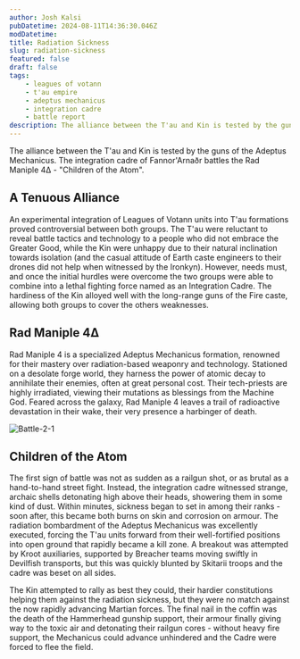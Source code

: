 ```yaml
---
author: Josh Kalsi
pubDatetime: 2024-08-11T14:36:30.046Z
modDatetime:
title: Radiation Sickness
slug: radiation-sickness
featured: false
draft: false
tags:
    - leagues of votann
    - t'au empire
    - adeptus mechanicus
    - integration cadre
    - battle report
description: The alliance between the T'au and Kin is tested by the guns of the Adeptus Mechanicus.
---
```


The alliance between the T'au and Kin is tested by the guns of the Adeptus Mechanicus. The integration cadre of Fannor'Arnaðr battles the Rad Maniple 4Δ - "Children of the Atom".

## A Tenuous Alliance

An experimental integration of Leagues of Votann units into T'au formations proved controversial between both groups. The T'au were reluctant to reveal battle tactics and technology to a people who did not embrace the Greater Good, while the Kin were unhappy due to their natural inclination towards isolation (and the casual attitude of Earth caste engineers to their drones did not help when witnessed by the Ironkyn). However, needs must, and once the initial hurdles were overcome the two groups were able to combine into a lethal fighting force named as an Integration Cadre. The hardiness of the Kin alloyed well with the long-range guns of the Fire caste, allowing both groups to cover the others weaknesses.

## Rad Maniple 4Δ

Rad Maniple 4 is a specialized Adeptus Mechanicus formation, renowned for their mastery over radiation-based weaponry and technology. Stationed on a desolate forge world, they harness the power of atomic decay to annihilate their enemies, often at great personal cost. Their tech-priests are highly irradiated, viewing their mutations as blessings from the Machine God. Feared across the galaxy, Rad Maniple 4 leaves a trail of radioactive devastation in their wake, their very presence a harbinger of death.

![Battle-2-1](@assets/images/battle-2-1.jpg)

## Children of the Atom

The first sign of battle was not as sudden as a railgun shot, or as brutal as a hand-to-hand street fight. Instead, the integration cadre witnessed strange, archaic shells detonating high above their heads, showering them in some kind of dust. Within minutes, sickness began to set in among their ranks - soon after, this became both burns on skin and corrosion on armour. The radiation bombardment of the Adeptus Mechanicus was excellently executed, forcing the T'au units forward from their well-fortified positions into open ground that rapidly became a kill zone. A breakout was attempted by Kroot auxiliaries, supported by Breacher teams moving swiftly in Devilfish transports, but this was quickly blunted by Skitarii troops and the cadre was beset on all sides.

The Kin attempted to rally as best they could, their hardier constitutions helping them against the radiation sickness, but they were no match against the now rapidly advancing Martian forces. The final nail in the coffin was the death of the Hammerhead gunship support, their armour finally giving way to the toxic air and detonating their railgun cores - without heavy fire support, the Mechanicus could advance unhindered and the Cadre were forced to flee the field.
